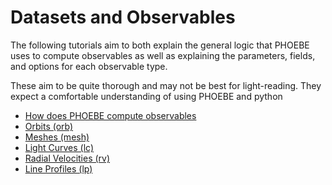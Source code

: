 # Datasets and Observables

The following tutorials aim to both explain the general logic that PHOEBE uses to compute observables as well as explaining the parameters, fields, and options for each observable type.

These aim to be quite thorough and may not be best for light-reading. They expect a comfortable understanding of using PHOEBE and python

* [How does PHOEBE compute observables](tutorials/phoebe_logic.ipynb)
* [Orbits (orb)](tutorials/ORB.ipynb)
* [Meshes (mesh)](tutorials/MESH.ipynb)
* [Light Curves (lc)](tutorials/LC.ipynb)
* [Radial Velocities (rv)](tutorials/RV.ipynb)
* [Line Profiles (lp)](tutorials/LP.ipynb)
